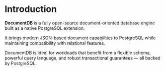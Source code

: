 # Introduction

**DocumentDB** is a fully open-source document-oriented database engine built as a native PostgreSQL extension.

It brings modern JSON-based document capabilities to PostgreSQL while maintaining compatibility with relational features.

DocumentDB is ideal for workloads that benefit from a flexible schema, powerful query language, and robust transactional guarantees — all backed by PostgreSQL.
